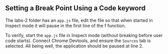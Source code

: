 ## Setting a Break Point Using a Code keyword

The labs-2 folder has an `app.js` file, edit the file so that when started in Inspect mode it will
pause in the first line of the f function.

To verify, start the `app.js` file in Inspect mode (without breaking before user code starts).
Connect Chrome Devtools, and ensure the `Sources` tab is selected. All being well, the
application should be paused at line 2.
